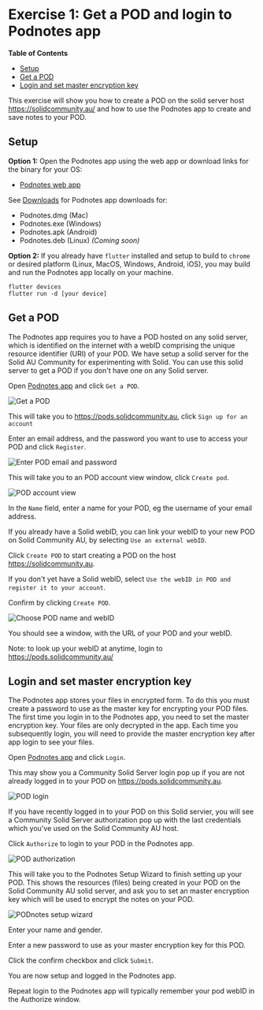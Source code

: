 # Exercise 1: Get a POD and login to Podnotes app

**Table of Contents**

- [Setup](#setup)
- [Get a POD](#get_pod)
- [Login and set master encryption key](#set_encrypt)

This exercise will show you how to create a POD on the solid server host https://solidcommunity.au/ and how to use the Podnotes app to create and save notes to your POD.

## Setup<a name="setup"></a>

**Option 1:** Open the Podnotes app using the web app or download links for the binary for your OS:

- [Podnotes web app](https://Podnotes.solidcommunity.au/)

See [Downloads](https://github.com/anusii/podnotes/tree/main/installers) for Podnotes app downloads for:

- Podnotes.dmg (Mac)
- Podnotes.exe (Windows)
- Podnotes.apk (Android)
- Podnotes.deb (Linux) *(Coming soon)*


**Option 2:** If you already have `flutter` installed and setup to build to `chrome` or desired platform (Linux, MacOS, Windows, Android, iOS), you may build and run the Podnotes app locally on your machine.

```
flutter devices
flutter run -d [your device]
```


## Get a POD<a name="get_pod"></a>

The Podnotes app requires you to have a POD hosted on any solid server, which is identified on the internet with a webID comprising the unique resource identifier (URI) of your POD. We have setup a solid server for the Solid AU Community for experimenting with Solid. You can use this solid server to get a POD if you don't have one on any Solid server.


Open [Podnotes app](https://Podnotes.solidcommunity.au/) and click `Get a POD`.

![Get a POD](../assets/images/podnotes_get_a_pod.png)

This will take you to https://pods.solidcommunity.au, click `Sign up for an account`

Enter an email address, and the password you want to use to access your POD and click `Register`.

![Enter POD email and password](../assets/images/server_create_account.png)

This will take you to an POD account view window, click `Create pod`.

![POD account view](../assets/images/server_get_a_pod.png)

In the `Name` field, enter a name for your POD, eg the username of your email address.

If you already have a Solid webID, you can link your webID to your new POD on Solid Community AU, by selecting `Use an external webID`.

Click `Create POD` to start creating a POD on the host https://solidcommunity.au.

If you don't yet have a Solid webID, select `Use the webID in POD and register it to your account`.

Confirm by clicking `Create POD`.

![Choose POD name and webID](../assets/images/server_choose_pod_name.png)

You should see a window, with the URL of your POD and your webID.

Note: to look up your webID at anytime, login to https://pods.solidcommunity.au/



## Login and set master encryption key<a name="set_encrypt"></a>

The Podnotes app stores your files in encrypted form. To do this you must create a password to use as the master key for encrypting your POD files.
The first time you login in to the Podnotes app, you need to set the master encryption key. Your files are only decrypted in the app. Each time you subsequently login, you will need to provide the master encryption key after app login to see your files.

Open [Podnotes app](https://Podnotes.solidcommunity.au/) and click `Login`.

This may show you a Community Solid Server login pop up if you are not already logged in to your POD on https://pods.solidcommunity.au.

![POD login](../assets/images/server_login_popup.png)

If you have recently logged in to your POD on this Solid servier, you will see a  Community Solid Server authorization pop up with the last credentials which you've used on the Solid Community AU host.

Click `Authorize` to login to your POD in the Podnotes app.

![POD authorization](../assets/images/server_pod_auth_popup.png)

This will take you to the Podnotes Setup Wizard to finish setting up your POD. This shows the resources (files) being created in your POD on the Solid Community AU solid server, and ask you to set an master encryption key which will be used to encrypt the notes on your POD.

![PODnotes setup wizard](../assets/images/pod_wizard.png)

Enter your name and gender.

Enter a new password to use as your master encryption key for this POD.

Click the confirm checkbox and click `Submit`.

You are now setup and logged in the Podnotes app.

Repeat login to the Podnotes app will typically remember your pod webID in the Authorize window.

